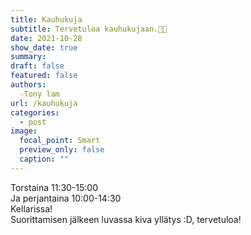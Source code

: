 ```yaml
---
title: Kauhukuja
subtitle: Tervetuloa kauhukujaan.🎃👻
date: 2021-10-28
show_date: true
summary:
draft: false
featured: false
authors:
  -Tony lam
url: /kauhukuja
categories:
  - post
image:
  focal_point: Smart
  preview_only: false
  caption: ""
---
```

Torstaina 11:30-15:00  
Ja perjantaina 10:00-14:30  
Kellarissa!  
Suorittamisen jälkeen luvassa kiva yllätys :D, tervetuloa!
